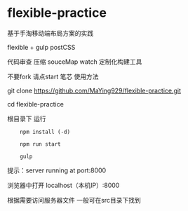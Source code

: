 # flexible-practice
基于手淘移动端布局方案的实践

flexible + gulp postCSS


代码审查  压缩  souceMap watch 定制化构建工具

不要fork 请点start 笔芯
使用方法

git clone https://github.com/MaYing929/flexible-practice.git

cd flexible-practice

根目录下 运行

        npm install (-d)

        npm run start

        gulp

  提示：server running at port:8000   

  浏览器中打开 localhost（本机IP）:8000

  根据需要访问服务器文件 一般可在src目录下找到
